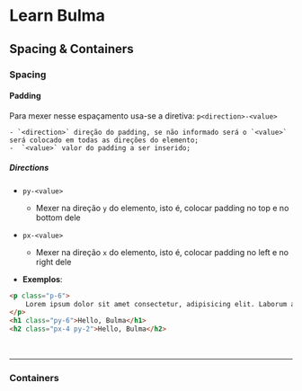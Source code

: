 # Learn Bulma


## Spacing & Containers


### Spacing

#### Padding
Para mexer nesse espaçamento usa-se a diretiva: `p<direction>-<value>`
	
	- `<direction>` direção do padding, se não informado será o `<value>` será colocado em todas as direções do elemento;
	-  `<value>` valor do padding a ser inserido;

##### Directions 
- `py-<value>`
	- Mexer na direção `y` do elemento, isto é, colocar padding no top e no bottom dele

- `px-<value>`
	- Mexer na direção `x` do elemento, isto é, colocar padding no left e no right dele

+ **Exemplos**: 
```html
<p class="p-6">
	Lorem ipsum dolor sit amet consectetur, adipisicing elit. Laborum aspernatur iste, obcaecati?
</p>
<h1 class="py-6">Hello, Bulma</h1>
<h2 class="px-4 py-2">Hello, Bulma</h2>
```


<br>
<hr>


### Containers